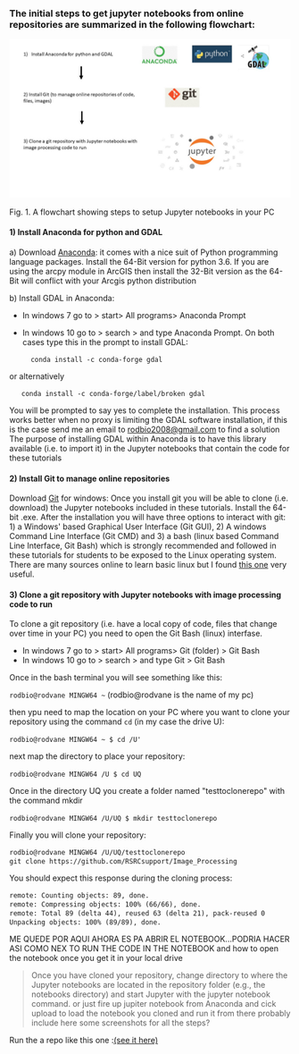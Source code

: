 ### The initial steps to get jupyter notebooks from online repositories are summarized in the following flowchart:
 
![flowchart](https://github.com/RSRCsupport/Image_Processing/blob/master/Data/Flowchart_settings.jpg)

Fig. 1. A flowchart showing steps to setup Jupyter notebooks in your PC

#### 1) Install Anaconda for python and GDAL 

a) Download [Anaconda](https://www.anaconda.com/download/): it comes with 
a nice suit of Python programming language packages. Install the 64-Bit version 
for python 3.6. If you are using the arcpy module in ArcGIS then install the 32-Bit version as the 64-Bit will conflict with your Arcgis python distribution 


b) Install GDAL in Anaconda: 

- In windows 7 go to > start> All programs> Anaconda Prompt
- In windows 10 go to > search > and type Anaconda Prompt. On both cases type this in the prompt to install GDAL:
 
 
        conda install -c conda-forge gdal  

or alternatively

       conda install -c conda-forge/label/broken gdal
       
You will be prompted to say yes to complete the installation. This process works better 
when no proxy is limiting the GDAL software installation, if this is the case send me an email to rodbio2008@gmail.com to find a solution
The purpose of installing GDAL within Anaconda is to have this library available 
(i.e. to import it) in the Jupyter notebooks that contain the code for these tutorials

#### 2) Install Git to manage online repositories

Download [Git](https://git-scm.com/downloads) for windows: Once you install git you will be able to clone (i.e. download) 
the Jupyter notebooks included in these tutorials. Install the 64-bit .exe. After the installation you will have three
options to interact with git: 1) a Windows' based Graphical User Interface (Git GUI), 2) A windows Command Line Interface (Git CMD)
and 3) a bash (linux based Command Line Interface, Git Bash) which is strongly recommended and followed in these tutorials for students to be 
exposed to the Linux operating system. There are many sources online to learn basic linux but I found 
[this one](https://github.com/RSRCsupport/Image_Processing/blob/master/Data/bash_cheat_sheet.pdf) very useful.

#### 3) Clone a git repository with Jupyter notebooks with image processing code to run


To clone a git repository (i.e. have a local copy of code, files that change over time in your PC) 
you need to open the Git Bash (linux) interfase. 

- In windows 7 go to > start> All programs> Git (folder) > Git Bash
- In windows 10 go to > search > and type Git > Git Bash

Once in the bash terminal you will see something like this:

`rodbio@rodvane MINGW64 ~` (rodbio@rodvane is the name of my pc)

then ypu need to map the location on your PC where you want to clone your repository using the command `cd` (in my case the drive U):

`rodbio@rodvane MINGW64 ~
$ cd /U'`

next map the directory to place your repository:

`rodbio@rodvane MINGW64 /U
$ cd UQ`

Once in the directory UQ you create a folder named "testtoclonerepo" with the command mkdir

``rodbio@rodvane MINGW64 /U/UQ
$ mkdir testtoclonerepo
``

Finally you will clone your repository:

```
rodbio@rodvane MINGW64 /U/UQ/testtoclonerepo
git clone https://github.com/RSRCsupport/Image_Processing
```
You should expect this response during the cloning process:

```Cloning into 'Image_Processing'...  
remote: Counting objects: 89, done.  
remote: Compressing objects: 100% (66/66), done.  
remote: Total 89 (delta 44), reused 63 (delta 21), pack-reused 0  
Unpacking objects: 100% (89/89), done.
```
ME QUEDE POR AQUI AHORA ES PA ABRIR EL NOTEBOOK...PODRIA HACER ASI COMO NEX TO RUN THE CODE IN THE NOTEBOOK 
 and how to open the notebook once you get it in your local drive
> Once you have cloned your repository, change directory to where the Jupyter notebooks are located in the repository folder (e.g., the notebooks directory) and start Jupyter with the jupyter notebook command.
or just fire up jupiter notebook from Anaconda and cick upload to load the notebook you cloned and run it from there
probably include here some screenshots for all the steps?


Run the a repo like this one :[(see it here)](https://github.com/RSRCsupport/Image_Processing/blob/master/1_Intro_notebook.ipynb) 